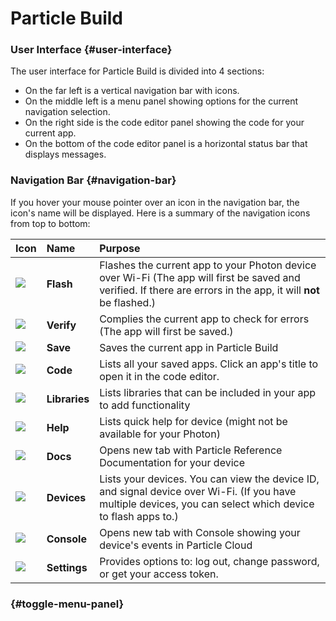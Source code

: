 # Particle Build

### User Interface {#user-interface}

The user interface for Particle Build is divided into 4 sections:

* On the far left is a vertical navigation bar with icons.
* On the middle left is a menu panel showing options for the current navigation selection.
* On the right side is the code editor panel showing the code for your current app.
* On the bottom of the code editor panel is a horizontal status bar that displays messages.

### Navigation Bar {#navigation-bar}

If you hover your mouse pointer over an icon in the navigation bar, the icon's name will be displayed. Here is a summary of the navigation icons from top to bottom:

| Icon | Name | Purpose |
| :--- | :--- | :--- |
| ​![](https://firebasestorage.googleapis.com/v0/b/gitbook-28427.appspot.com/o/assets%2F-LEGLBX3AeXb13IcoB4Q%2F-LJEjLUFeSZqzdAdtK-C%2F-LJEjiwZZ_lGiFWTeLmW%2Fpb-flash-icon.png?alt=media&token=2a54eab6-7b96-4deb-ba85-c8b0eaa36263) | **Flash** | Flashes the current app to your Photon device over Wi-Fi \(The app will first be saved and verified. If there are errors in the app, it will **not** be flashed.\) |
| ​![](https://firebasestorage.googleapis.com/v0/b/gitbook-28427.appspot.com/o/assets%2F-LEGLBX3AeXb13IcoB4Q%2F-LJ0yqiO-iwEFiJVLk8K%2F-LJ10qTcnC_JJqBfpd6F%2Fpb-verify-icon.png?alt=media&token=ac805d27-665d-411c-bfc4-338f998b6123) |  **Verify** | Complies the current app to check for errors \(The app will first be saved.\) |
| ​![](https://firebasestorage.googleapis.com/v0/b/gitbook-28427.appspot.com/o/assets%2F-LEGLBX3AeXb13IcoB4Q%2F-LJ0pBBNm9hOWbswkZXP%2F-LJ0pSQvLOewPan-6Z_m%2Fpb-save-icon.png?alt=media&token=fad2b9de-0395-4646-b367-019766d499f2) | **Save** | Saves the current app in Particle Build |
| ​![](https://firebasestorage.googleapis.com/v0/b/gitbook-28427.appspot.com/o/assets%2F-LEGLBX3AeXb13IcoB4Q%2F-LIwNMqkFJ7THEwQ2B-f%2F-LIwNurELJ40j6i39ApO%2Fpb-code-icon.png?alt=media&token=5e3f9393-a92c-400b-b51a-a060356c8c6e) | **Code** | Lists all your saved apps. Click an app's title to open it in the code editor. |
| ​![](https://firebasestorage.googleapis.com/v0/b/gitbook-28427.appspot.com/o/assets%2F-LEGLBX3AeXb13IcoB4Q%2F-LJKU-305XqNVnF_dEZR%2F-LJKVKuyKj68oqDFco7w%2Fpb-library-icon.png?alt=media&token=8fdbf2fd-fb83-44fc-80bb-6a7023de8f11) | **Libraries** | Lists libraries that can be included in your app to add functionality |
| ​![](https://firebasestorage.googleapis.com/v0/b/gitbook-28427.appspot.com/o/assets%2F-LEGLBX3AeXb13IcoB4Q%2F-LJKU-305XqNVnF_dEZR%2F-LJKVPgeuq7Oa7_8My_1%2Fpb-help-icon.png?alt=media&token=7733619b-be64-405d-87d3-95d9498f59d1) | **Help** | Lists quick help for device \(might not be available for your Photon\) |
| ​![](https://firebasestorage.googleapis.com/v0/b/gitbook-28427.appspot.com/o/assets%2F-LEGLBX3AeXb13IcoB4Q%2F-LJKU-305XqNVnF_dEZR%2F-LJKVTgQmUAvFJjG6Mt9%2Fpb-docs-icon.png?alt=media&token=688d3ade-0c50-436f-b7ff-2d07a7d8a7d2) | **Docs** | Opens new tab with Particle Reference Documentation for your device |
| ​![](https://firebasestorage.googleapis.com/v0/b/gitbook-28427.appspot.com/o/assets%2F-LEGLBX3AeXb13IcoB4Q%2F-LIwKNV_UEEQb3F3giJN%2F-LIwKgW3kmSnG7D_92hv%2Fpb-devices-icon.png?alt=media&token=96850c7d-1462-4c89-b9c6-89c149c7a3d5) | **Devices** | Lists your devices. You can view the device ID, and signal device over Wi-Fi. \(If you have multiple devices, you can select which device to flash apps to.\) |
| ​![](https://firebasestorage.googleapis.com/v0/b/gitbook-28427.appspot.com/o/assets%2F-LEGLBX3AeXb13IcoB4Q%2F-LJKU-305XqNVnF_dEZR%2F-LJKVeI_JNwvES3gcsyk%2Fpb-console-icon.png?alt=media&token=93eb237e-c5ec-4dba-80c4-e69f4fba8b23) | **Console** | Opens new tab with Console showing your device's events in Particle Cloud |
| ​![](https://firebasestorage.googleapis.com/v0/b/gitbook-28427.appspot.com/o/assets%2F-LEGLBX3AeXb13IcoB4Q%2F-LJKU-305XqNVnF_dEZR%2F-LJKVjdTz4eSKH5K5gtK%2Fpb-settings-icon.png?alt=media&token=627c9785-78b2-49a9-a140-f4d0a1a0783e) | **Settings** | Provides options to: log out, change password, or get your access token. |

###   {#toggle-menu-panel}

